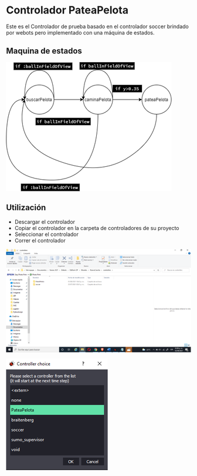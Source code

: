 # Controlador PateaPelota

Este es el Controlador de prueba basado en el controlador soccer brindado por webots pero implementado con una máquina de estados.



## Maquina de estados

![JugadorDefault](https://raw.githubusercontent.com/99Angelrm/resources/main/JugadorDefaultV2.png)

  
## Utilización

- Descargar el controlador
- Copiar el controlador en la carpeta de controladores de su proyecto
- Seleccionar el controlador
- Correr el controlador

![CopiarControlador](https://raw.githubusercontent.com/99Angelrm/resources/main/CopyDirectory.png)

![SeleccionarControlador](https://raw.githubusercontent.com/99Angelrm/resources/main/ControllerChoice.png)

  
